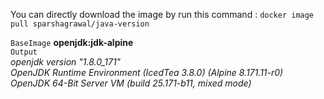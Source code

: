 You can directly download the image by run this command : `docker image pull sparshagrawal/java-version`

`BaseImage` **openjdk:jdk-alpine**  <br/>
`Output` <br/>
*openjdk version "1.8.0_171" <br/>
 OpenJDK Runtime Environment (IcedTea 3.8.0) (Alpine 8.171.11-r0) <br/>
 OpenJDK 64-Bit Server VM (build 25.171-b11, mixed mode)*
